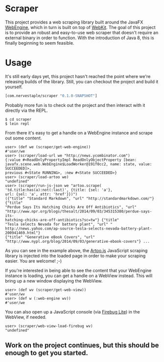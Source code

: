 # Scraper

This project provides a web scraping library built around the JavaFX
[WebEngine][0], which in turn is built on top of [WebKit][1]. The goal of
this project is to provide an robust and easy-to-use web scraper that
doesn't require an external binary in order to function. With the
introduction of Java 8, this is finally beginning to seem feasible.

# Usage

It's still early days yet, this project hasn't reached the point where
we're releasing builds of the library. Still, you can checkout the
project and build it yourself.

````clojure
[com.nervestaple/scraper "0.1.0-SNAPSHOT"]
````

Probably more fun is to check out the project and then interact with
it directly via the REPL.

    $ cd scraper
	$ lein repl

From there it's easy to get a handle on a WebEngine instance and
scrape out some content.

````
user> (def we (scraper/get-web-engine))
#'user/we
user> (scraper/load-url we "http://news.ycombinator.com")
{:value #<ReadOnlyPropertyImpl ReadOnlyObjectProperty [bean:
javafx.scene.web.WebEngine$LoadWorker@191f0cc2, name: state, value: SUCCEEDED]>,
previous #<State RUNNING>, :new #<State SUCCEEDED>}
user> (scraper/load-artoo we)
"undefined"
user> (scraper/run-js-json we "artoo.scrape(
'td.title:has(a):not(:last)', {title: {sel: 'a'},
url: {sel: 'a', attr: 'href'}})")
({"title" "Standard Markdown", "url" "http://standardmarkdown.com/"} {"title"
"Perdue Says Its Hatching Chicks Are Off Antibiotics", "url"
"http://www.npr.org/blogs/thesalt/2014/09/03/345315380/perdue-says-its-
hatching-chicks-are-off-antibiotics?sc=tw"} {"title"
"Tesla selects Nevada for battery plant", "url" "
http://news.yahoo.com/ap-source-tesla-selects-nevada-battery-plant-200941469.html"}
{"title" "Generative eBook Covers", "url"
"http://www.nypl.org/blog/2014/09/03/generative-ebook-covers"} ...
````
As you can see in the example above, the [Artoo.js][2] JavaScript
scraping library is injected into the loaded page in order to make
your scraping easier. You are welcome! ;-)

If you're interested in being able to see the content that your
WebEngine instance is loading, you can get a handle on a WebView
instead. This will bring up a new window displaying the WebView.

````
user> (def wv (scraper/get-web-view))
#'user/wv
user> (def w (:web-engine wv))
#'user/we
````

You can also open up a JavaScript console (via [Firebug Lite][3]) in the
WebView, if needed.

````
user> (scraper/web-view-load-firebug wv)
"undefined"
````

Work on the project continues, but this should be enough to get you
started.
----

[0]:
http://docs.oracle.com/javafx/2/api/javafx/scene/web/WebEngine.html "Web Engine API"
[1]: http://en.wikipedia.org/wiki/WebKit "WebKit"
[2]: http://medialab.github.io/artoo "Artoo.js"
[3]: https://getfirebug.com/firebuglite "Firebug Lite"
